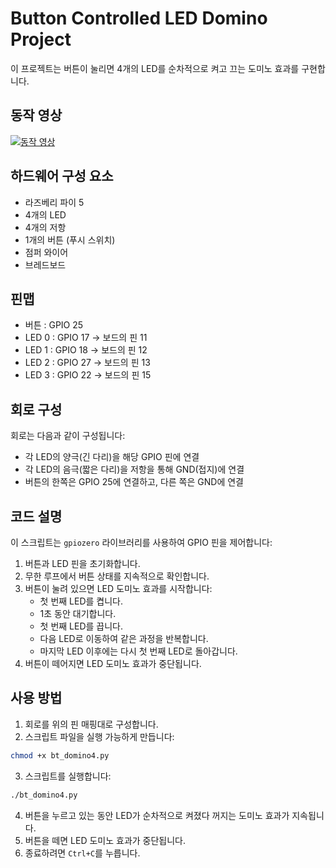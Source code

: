 # Button Controlled LED Domino Project

이 프로젝트는 버튼이 눌리면 4개의 LED를 순차적으로 켜고 끄는 도미노 효과를 구현합니다.

## 동작 영상

[![동작 영상](https://img.youtube.com/vi/ezPKGvuHN3k/0.jpg)](https://www.youtube.com/watch?v=ezPKGvuHN3k)

## 하드웨어 구성 요소

- 라즈베리 파이 5
- 4개의 LED
- 4개의 저항
- 1개의 버튼 (푸시 스위치)
- 점퍼 와이어
- 브레드보드

## 핀맵

- 버튼 : GPIO 25
- LED 0 : GPIO 17 -> 보드의 핀 11
- LED 1 : GPIO 18 -> 보드의 핀 12
- LED 2 : GPIO 27 -> 보드의 핀 13
- LED 3 : GPIO 22 -> 보드의 핀 15

## 회로 구성

회로는 다음과 같이 구성됩니다:
- 각 LED의 양극(긴 다리)을 해당 GPIO 핀에 연결
- 각 LED의 음극(짧은 다리)을 저항을 통해 GND(접지)에 연결
- 버튼의 한쪽은 GPIO 25에 연결하고, 다른 쪽은 GND에 연결

## 코드 설명

이 스크립트는 `gpiozero` 라이브러리를 사용하여 GPIO 핀을 제어합니다:

1. 버튼과 LED 핀을 초기화합니다.
2. 무한 루프에서 버튼 상태를 지속적으로 확인합니다.
3. 버튼이 눌려 있으면 LED 도미노 효과를 시작합니다:
   - 첫 번째 LED를 켭니다.
   - 1초 동안 대기합니다.
   - 첫 번째 LED를 끕니다.
   - 다음 LED로 이동하여 같은 과정을 반복합니다.
   - 마지막 LED 이후에는 다시 첫 번째 LED로 돌아갑니다.
4. 버튼이 떼어지면 LED 도미노 효과가 중단됩니다.

## 사용 방법

1. 회로를 위의 핀 매핑대로 구성합니다.
2. 스크립트 파일을 실행 가능하게 만듭니다:
```bash
chmod +x bt_domino4.py
```
3. 스크립트를 실행합니다:
```bash
./bt_domino4.py
```
4. 버튼을 누르고 있는 동안 LED가 순차적으로 켜졌다 꺼지는 도미노 효과가 지속됩니다.
5. 버튼을 떼면 LED 도미노 효과가 중단됩니다.
6. 종료하려면 `Ctrl+C`를 누릅니다.
